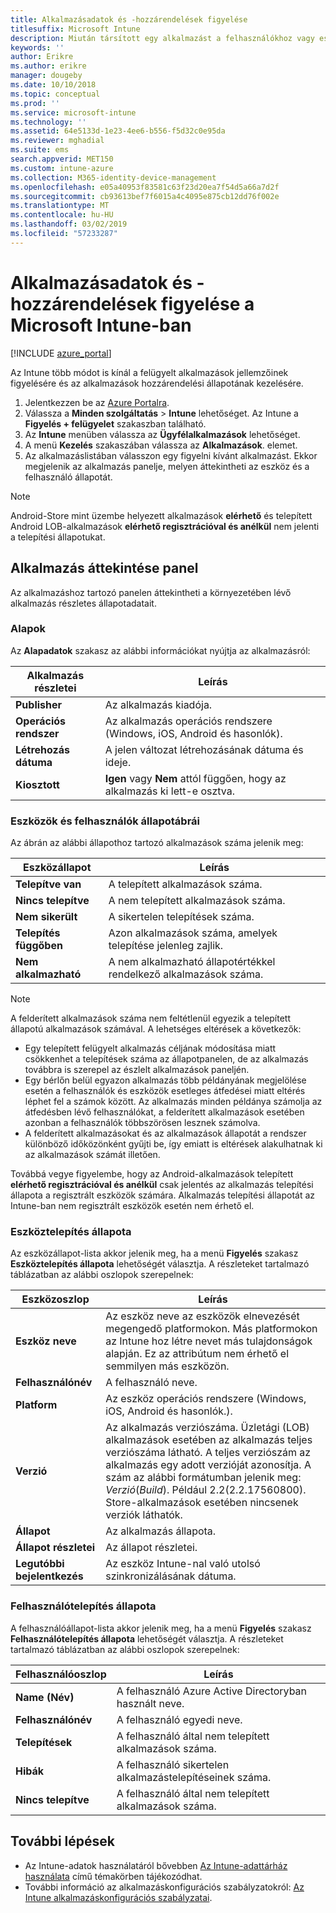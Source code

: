 ```yaml
---
title: Alkalmazásadatok és -hozzárendelések figyelése
titlesuffix: Microsoft Intune
description: Miután társított egy alkalmazást a felhasználókhoz vagy eszközökhöz, ezekkel az információkkal monitorozhatja az alkalmazás állapotát.
keywords: ''
author: Erikre
ms.author: erikre
manager: dougeby
ms.date: 10/10/2018
ms.topic: conceptual
ms.prod: ''
ms.service: microsoft-intune
ms.technology: ''
ms.assetid: 64e5133d-1e23-4ee6-b556-f5d32c0e95da
ms.reviewer: mghadial
ms.suite: ems
search.appverid: MET150
ms.custom: intune-azure
ms.collection: M365-identity-device-management
ms.openlocfilehash: e05a40953f83581c63f23d20ea7f54d5a66a7d2f
ms.sourcegitcommit: cb93613bef7f6015a4c4095e875cb12dd76f002e
ms.translationtype: MT
ms.contentlocale: hu-HU
ms.lasthandoff: 03/02/2019
ms.locfileid: "57233287"
---
```

# <a name="monitor-app-information-and-assignments-with-microsoft-intune"></a>Alkalmazásadatok és -hozzárendelések figyelése a Microsoft Intune-ban

[!INCLUDE [azure_portal](./includes/azure_portal.md)]

Az Intune több módot is kínál a felügyelt alkalmazások jellemzőinek figyelésére és az alkalmazások hozzárendelési állapotának kezelésére.

1. Jelentkezzen be az [Azure Portalra](https://portal.azure.com).
2. Válassza a **Minden szolgáltatás** > **Intune** lehetőséget. Az Intune a **Figyelés + felügyelet** szakaszban található.
3. Az **Intune** menüben válassza az **Ügyfélalkalmazások** lehetőséget.
4. A menü **Kezelés** szakaszában válassza az **Alkalmazások**. elemet.
5. Az alkalmazáslistában válasszon egy figyelni kívánt alkalmazást. Ekkor megjelenik az alkalmazás panelje, melyen áttekintheti az eszköz és a felhasználó állapotát.

> [!NOTE]
> Android-Store mint üzembe helyezett alkalmazások **elérhető** és telepített Android LOB-alkalmazások **elérhető regisztrációval és anélkül** nem jelenti a telepítési állapotukat.

## <a name="app-overview-pane"></a>Alkalmazás áttekintése panel

Az alkalmazáshoz tartozó panelen áttekintheti a környezetében lévő alkalmazás részletes állapotadatait.

### <a name="essentials"></a>Alapok
Az **Alapadatok** szakasz az alábbi információkat nyújtja az alkalmazásról:

 | **Alkalmazás részletei**            | **Leírás**                                                      |
|------------------------|------------------------------------------------------------------|
| **Publisher**          | Az alkalmazás kiadója.                                            |
| **Operációs rendszer**   | Az alkalmazás operációs rendszere (Windows, iOS, Android és hasonlók). |
| **Létrehozás dátuma**             | A jelen változat létrehozásának dátuma és ideje.                         |
| **Kiosztott**           | **Igen** vagy **Nem** attól függően, hogy az alkalmazás ki lett-e osztva.                  |

### <a name="device-and-user-status-graphs"></a>Eszközök és felhasználók állapotábrái
Az ábrán az alábbi állapothoz tartozó alkalmazások száma jelenik meg:

| **Eszközállapot**       | **Leírás**                                       |
|-----------------------|-------------------------------------------------------|
| **Telepítve van**         | A telepített alkalmazások száma.                         |
| **Nincs telepítve**     | A nem telepített alkalmazások száma.                     |
| **Nem sikerült**            | A sikertelen telepítések száma.                   |
| **Telepítés függőben**   | Azon alkalmazások száma, amelyek telepítése jelenleg zajlik. |
| **Nem alkalmazható**           | A nem alkalmazható állapotértékkel rendelkező alkalmazások száma.            |

> [!NOTE]
> A felderített alkalmazások száma nem feltétlenül egyezik a telepített állapotú alkalmazások számával. A lehetséges eltérések a következők:
>    - Egy telepített felügyelt alkalmazás céljának módosítása miatt csökkenhet a telepítések száma az állapotpanelen, de az alkalmazás továbbra is szerepel az észlelt alkalmazások paneljén.
>    - Egy bérlőn belül egyazon alkalmazás több példányának megjelölése esetén a felhasználók és eszközök esetleges átfedései miatt eltérés léphet fel a számok között. Az alkalmazás minden példánya számolja az átfedésben lévő felhasználókat, a felderített alkalmazások esetében azonban a felhasználók többszörösen lesznek számolva.
>    - A felderített alkalmazásokat és az alkalmazások állapotát a rendszer különböző időközönként gyűjti be, így emiatt is eltérések alakulhatnak ki az alkalmazások számát illetően.
> 
> Továbbá vegye figyelembe, hogy az Android-alkalmazások telepített **elérhető regisztrációval és anélkül** csak jelentés az alkalmazás telepítési állapota a regisztrált eszközök számára. Alkalmazás telepítési állapotát az Intune-ban nem regisztrált eszközök esetén nem érhető el.

### <a name="device-install-status"></a>Eszköztelepítés állapota

Az eszközállapot-lista akkor jelenik meg, ha a menü **Figyelés** szakasz **Eszköztelepítés állapota** lehetőségét választja. A részleteket tartalmazó táblázatban az alábbi oszlopok szerepelnek:

| **Eszközoszlop**      | **Leírás**                                                                                                                                                                                                                                            |
|----------------------|------------------------------------------------------------------------------------------------------------------------------------------------------------------------------------------------------------------------------------------------------------|
| **Eszköz neve**      | Az eszköz neve az eszközök elnevezését megengedő platformokon. Más platformokon az Intune hoz létre nevet más tulajdonságok alapján. Ez az attribútum nem érhető el semmilyen más eszközön.                                                                       |
| **Felhasználónév**        | A felhasználó neve.                                                                                                                                                                                                                                      |
| **Platform**         | Az eszköz operációs rendszere (Windows, iOS, Android és hasonlók.).                                                                                                                                                                                           |
| **Verzió**          | Az alkalmazás verziószáma. Üzletági (LOB) alkalmazások esetében az alkalmazás teljes verziószáma látható. A teljes verziószám az alkalmazás egy adott verzióját azonosítja. A szám az alábbi formátumban jelenik meg: _Verzió_(_Build_). Például 2.2(2.2.17560800). Store-alkalmazások esetében nincsenek verziók láthatók. |
| **Állapot**           | Az alkalmazás állapota.                                                                                                                                                                                                                                     |
| **Állapot részletei**   | Az állapot részletei.                                                                                                                                                                                                                                     |
| **Legutóbbi bejelentkezés**    | Az eszköz Intune-nal való utolsó szinkronizálásának dátuma.                                                                                                                                                                                                                  |


### <a name="user-install-status"></a>Felhasználótelepítés állapota

A felhasználóállapot-lista akkor jelenik meg, ha a menü **Figyelés** szakasz **Felhasználótelepítés állapota** lehetőségét választja. A részleteket tartalmazó táblázatban az alábbi oszlopok szerepelnek:

| **Felhasználóoszlop**     | **Leírás**                           |
|---------------------|-------------------------------------------|
| **Name (Név)**            | A felhasználó Azure Active Directoryban használt neve.         |
| **Felhasználónév**       | A felhasználó egyedi neve.              |
| **Telepítések**   | A felhasználó által nem telepített alkalmazások száma. |
| **Hibák**        | A felhasználó sikertelen alkalmazástelepítéseinek száma.     |
| **Nincs telepítve**   | A felhasználó által nem telepített alkalmazások száma. |


## <a name="next-steps"></a>További lépések

- Az Intune-adatok használatáról bővebben [Az Intune-adattárház használata](reports-nav-create-intune-reports.md) című témakörben tájékozódhat.
- További információ az alkalmazáskonfigurációs szabályzatokról: [Az Intune alkalmazáskonfigurációs szabályzatai](app-configuration-policies-overview.md).
